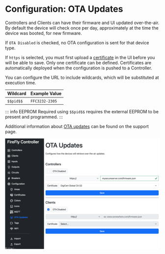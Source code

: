 # Configuration: OTA Updates

Controllers and <Badge type="warning" text="TODO" /> Clients can have their firmware and UI updated over-the-air.  By default the device will check once per day, approximately at the time the device was booted, for new firmware.

If `OTA Disabled` is checked, no OTA configuration is sent for that device type.

If `https` is selected, you must first upload a [certificate](/controller/software/controller/configuration/certificates) in the UI before you will be able to save.  Only one certificate can be defined.  Certificates are automatically deployed when the configuration is pushed to a Controller.

You can configure the URL to include wildcards, which will be substituted at execution time.

| Wildcard | Example Value |
| -------- | ------------- |
| `$$pid$$` | `FFC3232-2305` |

::: info EEPROM Required
using `$$pid$$` requires the external EEPROM to be present and programmed.
:::

Additional information about [OTA updates](/controller/support/ota_updates) can be found on the support page.

[![OTA](./ota.png)](https://raw.githubusercontent.com/BrentIO/FireFly/main/controller/software/controller/configuration/ota.png)